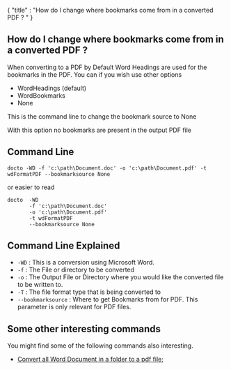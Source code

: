 {
    "title" : "How do I change where bookmarks come from in a converted PDF ? " 
}

How do I change where bookmarks come from in a converted PDF ?      
-

When converting to a PDF by Default Word Headings are used for the bookmarks in the PDF. You can if you wish use other options

  - WordHeadings (default) 
  - WordBookmarks
  - None      

This is the command line to change the bookmark source to None

With this option no bookmarks are present in the output PDF file

Command Line 
-

 ````
 docto -WD -f 'c:\path\Document.doc' -o 'c:\path\Document.pdf' -t wdFormatPDF --bookmarksource None
 ````
 or easier to read
 ````
 docto  -WD 
        -f 'c:\path\Document.doc' 
        -o 'c:\path\Document.pdf' 
        -t wdFormatPDF 
        --bookmarksource None
 ````

Command Line Explained 
-

 - `-WD` :  This is a conversion using Microsoft Word. 
 - `-f` :  The File or directory to be converted 
 - `-o` :  The Output File or Directory where you would like the converted file to be written to.
 - `-T` :  The file format type that is being converted to
 - `--bookmarksource` :  Where to get Bookmarks from for PDF.  This parameter is only relevant for PDF files.




Some other interesting commands
-

You might find some of the following commands also interesting.

- [Convert all Word Document in a folder to a pdf file](ConvertDirDocToFilepdf.md);
    

